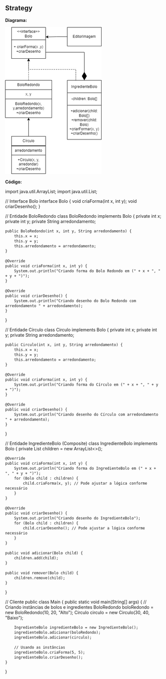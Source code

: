<h2>Strategy</h2

<b>Diagrama:</b>

<img src=diagramaComposite.jpg>


<b>Código:</b>

import java.util.ArrayList;
import java.util.List;

// Interface Bolo
interface Bolo {
    void criaForma(int x, int y);
    void criarDesenho();
}

// Entidade BoloRedondo
class BoloRedondo implements Bolo {
    private int x;
    private int y;
    private String arredondamento;

    public BoloRedondo(int x, int y, String arredondamento) {
        this.x = x;
        this.y = y;
        this.arredondamento = arredondamento;
    }

    @Override
    public void criaForma(int x, int y) {
        System.out.println("Criando forma do Bolo Redondo em (" + x + ", " + y + ")");
    }

    @Override
    public void criarDesenho() {
        System.out.println("Criando desenho do Bolo Redondo com arredondamento " + arredondamento);
    }
}

// Entidade Círculo
class Circulo implements Bolo {
    private int x;
    private int y;
    private String arredondamento;

    public Circulo(int x, int y, String arredondamento) {
        this.x = x;
        this.y = y;
        this.arredondamento = arredondamento;
    }

    @Override
    public void criaForma(int x, int y) {
        System.out.println("Criando forma do Círculo em (" + x + ", " + y + ")");
    }

    @Override
    public void criarDesenho() {
        System.out.println("Criando desenho do Círculo com arredondamento " + arredondamento);
    }
}

// Entidade IngredienteBolo (Composite)
class IngredienteBolo implements Bolo {
    private List<Bolo> children = new ArrayList<>();

    @Override
    public void criaForma(int x, int y) {
        System.out.println("Criando forma do IngredienteBolo em (" + x + ", " + y + ")");
        for (Bolo child : children) {
            child.criaForma(x, y); // Pode ajustar a lógica conforme necessário
        }
    }

    @Override
    public void criarDesenho() {
        System.out.println("Criando desenho do IngredienteBolo");
        for (Bolo child : children) {
            child.criarDesenho(); // Pode ajustar a lógica conforme necessário
        }
    }

    public void adicionar(Bolo child) {
        children.add(child);
    }

    public void remover(Bolo child) {
        children.remove(child);
    }
}

// Cliente
public class Main {
    public static void main(String[] args) {
        // Criando instâncias de bolos e ingredientes
        BoloRedondo boloRedondo = new BoloRedondo(10, 20, "Alto");
        Circulo circulo = new Circulo(30, 40, "Baixo");

        IngredienteBolo ingredienteBolo = new IngredienteBolo();
        ingredienteBolo.adicionar(boloRedondo);
        ingredienteBolo.adicionar(circulo);

        // Usando as instâncias
        ingredienteBolo.criaForma(5, 5);
        ingredienteBolo.criarDesenho();
    }
}
